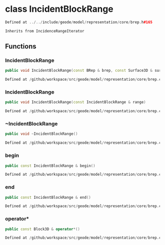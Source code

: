 # class IncidentBlockRange

```cpp
Defined at ../../include/geode/model/representation/core/brep.h#165
```

```cpp
Inherits from IncidenceRangeIterator
```



## Functions

### IncidentBlockRange

```cpp
public void IncidentBlockRange(const BRep & brep, const Surface3D & surface)
```

```cpp
Defined at /github/workspace/src/geode/model/representation/core/brep.cpp#267
```

### IncidentBlockRange

```cpp
public void IncidentBlockRange(const IncidentBlockRange & range)
```

```cpp
Defined at /github/workspace/src/geode/model/representation/core/brep.cpp#274
```

### ~IncidentBlockRange

```cpp
public void ~IncidentBlockRange()
```

```cpp
Defined at /github/workspace/src/geode/model/representation/core/brep.cpp#280
```

### begin

```cpp
public const IncidentBlockRange & begin()
```

```cpp
Defined at /github/workspace/src/geode/model/representation/core/brep.cpp#282
```

### end

```cpp
public const IncidentBlockRange & end()
```

```cpp
Defined at /github/workspace/src/geode/model/representation/core/brep.cpp#287
```

### operator*

```cpp
public const Block3D & operator*()
```

```cpp
Defined at /github/workspace/src/geode/model/representation/core/brep.cpp#292
```



